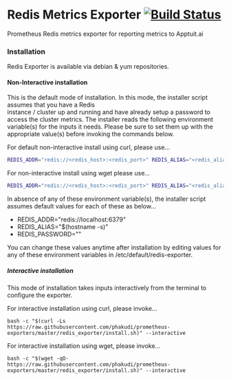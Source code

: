# Redis Metrics Exporter [![Build Status](https://travis-ci.com/phakudi/prometheus-exporters.svg?branch=master)](https://travis-ci.com/phakudi/prometheus-exporters)

Prometheus Redis metrics exporter for reporting metrics to Apptuit.ai

### Installation

Redis Exporter is available via debian & yum repositories. 

#### Non-Interactive installation

This is the default mode of installation. In this mode, the installer script assumes that you have a Redis  
instance / cluster up and running and have already setup a password to access the cluster metrics.
The installer reads the following environment variable(s) for the inputs it needs. Please be sure to set them up with 
the appropriate value(s) before invoking the commands below.

For default non-interactive install using curl, please use...

```bash
REDIS_ADDR="redis://<redis_host>:<redis_port>" REDIS_ALIAS="<redis_alias_tag_value>" REDIS_PASSWORD="<redis_password>" bash -c "$(curl -Ls https://raw.githubusercontent.com/phakudi/prometheus-exporters/master/redis_exporter/install.sh)"
```

For non-interactive install using wget please use...

```bash
REDIS_ADDR="redis://<redis_host>:<redis_port>" REDIS_ALIAS="<redis_alias_tag_value>" REDIS_PASSWORD="<redis_password>" bash -c "$(wget -qO- https://raw.githubusercontent.com/phakudi/prometheus-exporters/master/redis_exporter/install.sh)"
```

In absence of any of these environment variable(s), the installer script assumes default values for each of these 
as below...

* REDIS_ADDR="redis://localhost:6379"
* REDIS_ALIAS="$(hostname -s)"
* REDIS_PASSWORD="" 

You can change these values anytime after installation by editing values for 
any of these environment variables in /etc/default/redis-exporter.

##### Interactive installation

This mode of installation takes inputs interactively from the terminal to configure the exporter. 
 
For interactive installation using curl, please invoke...
 
```
bash -c "$(curl -Ls https://raw.githubusercontent.com/phakudi/prometheus-exporters/master/redis_exporter/install.sh)" --interactive
``` 

For interactive installation using wget, please invoke...

```
bash -c "$(wget -qO- https://raw.githubusercontent.com/phakudi/prometheus-exporters/master/redis_exporter/install.sh)" --interactive
```
